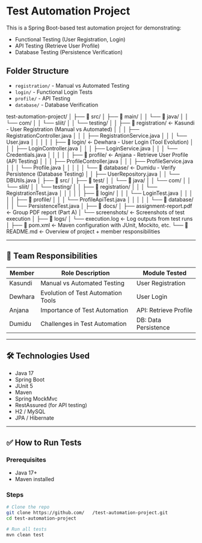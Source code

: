 # Test Automation Project

This is a Spring Boot-based test automation project for demonstrating:
- Functional Testing (User Registration, Login)
- API Testing (Retrieve User Profile)
- Database Testing (Persistence Verification)

## Folder Structure

- `registration/` - Manual vs Automated Testing
- `login/` - Functional Login Tests
- `profile/` - API Testing
- `database/` - Database Verification

test-automation-project/
            │
            ├── 📁 src/
            │   ├── 📁 main/
            │   │   └── 📁 java/
            │   │       └── com/
            │   │           └── sliit/
            │   │               └── testing/
            │   │                   ├── 📁 registration/       ← Kasundi - User Registration (Manual vs Automated)
            │   │                   │   ├── RegistrationController.java
            │   │                   │   ├── RegistrationService.java
            │   │                   │   └── User.java
            │   │                   │
            │   │                   ├── 📁 login/              ← Dewhara - User Login (Tool Evolution)
            │   │                   │   ├── LoginController.java
            │   │                   │   ├── LoginService.java
            │   │                   │   └── Credentials.java
            │   │                   │
            │   │                   ├── 📁 profile/            ← Anjana - Retrieve User Profile (API Testing)
            │   │                   │   ├── ProfileController.java
            │   │                   │   ├── ProfileService.java
            │   │                   │   └── Profile.java
            │   │                   │
            │   │                   └── 📁 database/           ← Dumidu - Verify Persistence (Database Testing)
            │   │                       ├── UserRepository.java
            │   │                       └── DBUtils.java
            │
            ├── 📁 src/
            │   ├── 📁 test/
            │   │   └── 📁 java/
            │   │       └── com/
            │   │           └── sliit/
            │   │               └── testing/
            │   │                   ├── 📁 registration/
            │   │                   │   └── RegistrationTest.java
            │   │                   │
            │   │                   ├── 📁 login/
            │   │                   │   └── LoginTest.java
            │   │                   │
            │   │                   ├── 📁 profile/
            │   │                   │   └── ProfileApiTest.java
            │   │                   │
            │   │                   └── 📁 database/
            │   │                       └── PersistenceTest.java
            │
            ├── 📁 docs/
            │   ├── assignment-report.pdf     ← Group PDF report (Part A)
            │   └── screenshots/              ← Screenshots of test execution
            │
            ├── 📁 logs/
            │   └── execution.log             ← Log outputs from test runs
            │
            ├── 📄 pom.xml                    ← Maven configuration with JUnit, Mockito, etc.
            └── 📄 README.md                  ← Overview of project + member responsibilities

---

## 👥 Team Responsibilities

| Member   | Role Description                                | Module Tested           |
|----------|--------------------------------------------------|--------------------------|
| Kasundi  | Manual vs Automated Testing                     | User Registration        |
| Dewhara  | Evolution of Test Automation Tools              | User Login               |
| Anjana   | Importance of Test Automation                   | API: Retrieve Profile    |
| Dumidu   | Challenges in Test Automation                   | DB: Data Persistence     |

---

## 🛠 Technologies Used

- Java 17
- Spring Boot
- JUnit 5
- Maven
- Spring MockMvc
- RestAssured (for API testing)
- H2 / MySQL
- JPA / Hibernate

---

## ✅ How to Run Tests

### Prerequisites

- Java 17+
- Maven installed

### Steps

```bash
# Clone the repo
git clone https://github.com/   /test-automation-project.git
cd test-automation-project

# Run all tests
mvn clean test

 
